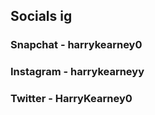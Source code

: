 ## Socials ig

### Snapchat  - harrykearney0
### Instagram - harrykearneyy
### Twitter   - HarryKearney0
